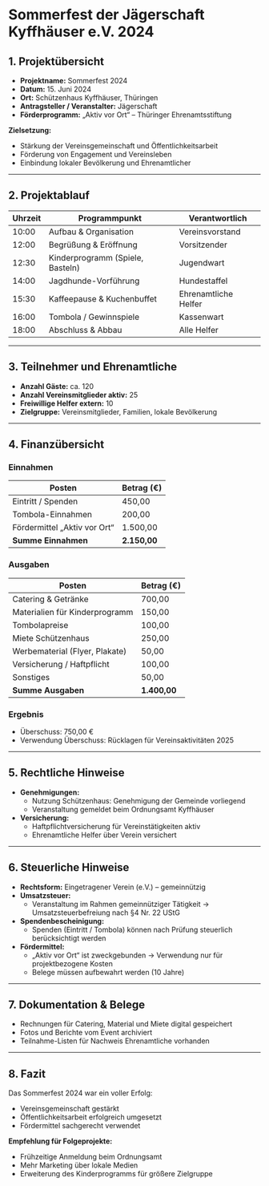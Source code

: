 # Sommerfest der Jägerschaft Kyffhäuser e.V. 2024

## 1. Projektübersicht
- **Projektname:** Sommerfest 2024  
- **Datum:** 15. Juni 2024  
- **Ort:** Schützenhaus Kyffhäuser, Thüringen  
- **Antragsteller / Veranstalter:** Jägerschaft   
- **Förderprogramm:** „Aktiv vor Ort“ – Thüringer Ehrenamtsstiftung  

**Zielsetzung:**  
- Stärkung der Vereinsgemeinschaft und Öffentlichkeitsarbeit  
- Förderung von Engagement und Vereinsleben  
- Einbindung lokaler Bevölkerung und Ehrenamtlicher

---

## 2. Projektablauf

| Uhrzeit | Programmpunkt | Verantwortlich |
|---------|---------------|----------------|
| 10:00   | Aufbau & Organisation | Vereinsvorstand |
| 12:00   | Begrüßung & Eröffnung | Vorsitzender |
| 12:30   | Kinderprogramm (Spiele, Basteln) | Jugendwart |
| 14:00   | Jagdhunde-Vorführung | Hundestaffel |
| 15:30   | Kaffeepause & Kuchenbuffet | Ehrenamtliche Helfer |
| 16:00   | Tombola / Gewinnspiele | Kassenwart |
| 18:00   | Abschluss & Abbau | Alle Helfer |

---

## 3. Teilnehmer und Ehrenamtliche
- **Anzahl Gäste:** ca. 120  
- **Anzahl Vereinsmitglieder aktiv:** 25  
- **Freiwillige Helfer extern:** 10  
- **Zielgruppe:** Vereinsmitglieder, Familien, lokale Bevölkerung  

---

## 4. Finanzübersicht

### Einnahmen

| Posten | Betrag (€) |
|--------|------------|
| Eintritt / Spenden | 450,00 |
| Tombola-Einnahmen | 200,00 |
| Fördermittel „Aktiv vor Ort“ | 1.500,00 |
| **Summe Einnahmen** | **2.150,00** |

### Ausgaben

| Posten | Betrag (€) |
|--------|------------|
| Catering & Getränke | 700,00 |
| Materialien für Kinderprogramm | 150,00 |
| Tombolapreise | 100,00 |
| Miete Schützenhaus | 250,00 |
| Werbematerial (Flyer, Plakate) | 50,00 |
| Versicherung / Haftpflicht | 100,00 |
| Sonstiges | 50,00 |
| **Summe Ausgaben** | **1.400,00** |

### Ergebnis
- Überschuss: 750,00 €  
- Verwendung Überschuss: Rücklagen für Vereinsaktivitäten 2025

---

## 5. Rechtliche Hinweise

- **Genehmigungen:**  
  - Nutzung Schützenhaus: Genehmigung der Gemeinde vorliegend  
  - Veranstaltung gemeldet beim Ordnungsamt Kyffhäuser  
- **Versicherung:**  
  - Haftpflichtversicherung für Vereinstätigkeiten aktiv  
  - Ehrenamtliche Helfer über Verein versichert  

---

## 6. Steuerliche Hinweise

- **Rechtsform:** Eingetragener Verein (e.V.) – gemeinnützig  
- **Umsatzsteuer:**  
  - Veranstaltung im Rahmen gemeinnütziger Tätigkeit → Umsatzsteuerbefreiung nach §4 Nr. 22 UStG  
- **Spendenbescheinigung:**  
  - Spenden (Eintritt / Tombola) können nach Prüfung steuerlich berücksichtigt werden  
- **Fördermittel:**  
  - „Aktiv vor Ort“ ist zweckgebunden → Verwendung nur für projektbezogene Kosten  
  - Belege müssen aufbewahrt werden (10 Jahre)

---

## 7. Dokumentation & Belege
- Rechnungen für Catering, Material und Miete digital gespeichert  
- Fotos und Berichte vom Event archiviert  
- Teilnahme-Listen für Nachweis Ehrenamtliche vorhanden

---

## 8. Fazit
Das Sommerfest 2024 war ein voller Erfolg:  

- Vereinsgemeinschaft gestärkt  
- Öffentlichkeitsarbeit erfolgreich umgesetzt  
- Fördermittel sachgerecht verwendet  

**Empfehlung für Folgeprojekte:**  

- Frühzeitige Anmeldung beim Ordnungsamt  
- Mehr Marketing über lokale Medien  
- Erweiterung des Kinderprogramms für größere Zielgruppe
